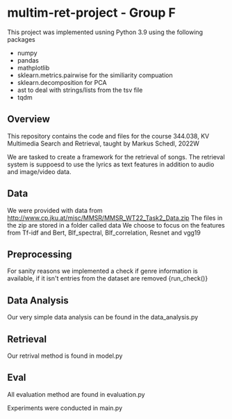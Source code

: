 # multim-ret-project - Group F
This project was implemented usning Python 3.9 using the following packages 
* numpy 
* pandas
* mathplotlib
* sklearn.metrics.pairwise for the similiarity compuation 
* sklearn.decomposition for PCA
* ast to deal with strings/lists from the tsv file
* tqdm


## Overview 
This repository contains the code and files for the course 344.038, KV Multimedia Search and Retrieval, taught by Markus Schedl, 2022W

We are tasked to create a framework for the retrieval of songs.
The retrieval system is suppoesd to use the lyrics as text features in addition to audio and image/video data.

## Data
We were provided with data from http://www.cp.jku.at/misc/MMSR/MMSR_WT22_Task2_Data.zip
The files in the zip are stored in a folder called data
We choose to focus on the features from Tf-idf and Bert, Blf_spectral,  Blf_correlation, Resnet and vgg19



## Preprocessing 
For sanity reasons we implemented a check if genre information is available, if it isn't entries from the dataset are removed
{run_check()}

## Data Analysis
Our very simple data analysis can be found in the data_analysis.py

## Retrieval
Our retrival method is found in model.py

## Eval
All evaluation method are found in evaluation.py


Experiments were conducted in main.py 
